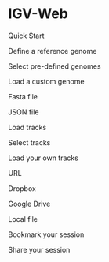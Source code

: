 # IGV-Web

Quick Start

Define a reference genome

Select pre-defined genomes

Load a custom genome

Fasta file

JSON file

Load tracks

Select tracks

Load your own tracks

URL

Dropbox

Google Drive

Local file

Bookmark your session

Share your session


